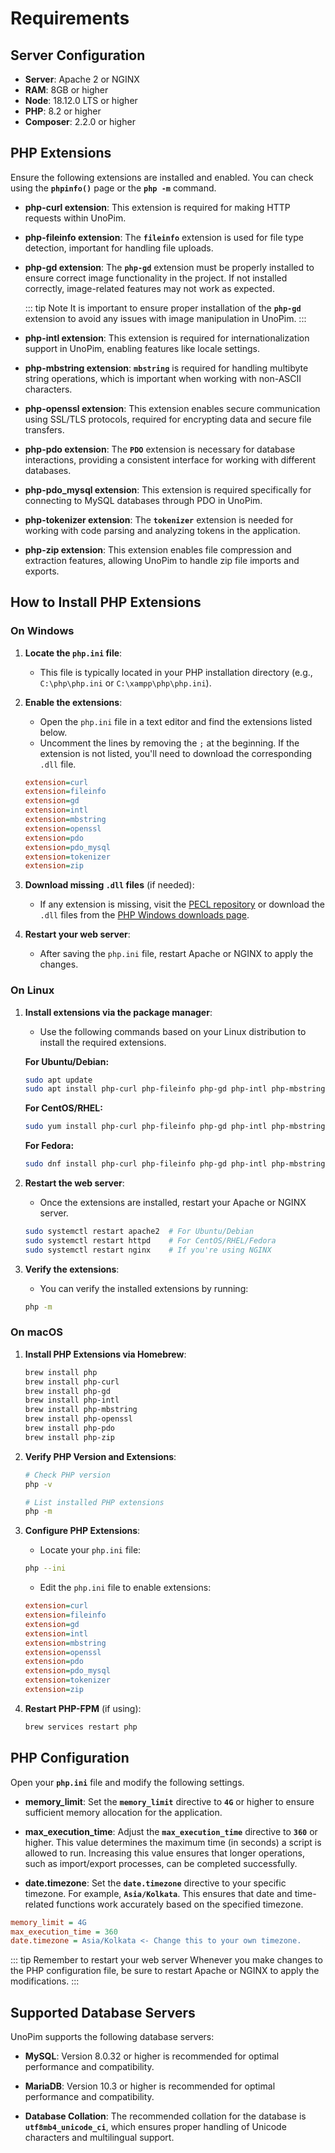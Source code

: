 # Requirements



## Server Configuration

- **Server**: Apache 2 or NGINX
- **RAM**: 8GB or higher
- **Node**: 18.12.0 LTS or higher
- **PHP**: 8.2 or higher
- **Composer**: 2.2.0 or higher

## PHP Extensions

Ensure the following extensions are installed and enabled. You can check using the **`phpinfo()`** page or the **`php -m`** command.

- **php-curl extension**: This extension is required for making HTTP requests within UnoPim.

- **php-fileinfo extension**: The **`fileinfo`** extension is used for file type detection, important for handling file uploads.

- **php-gd extension**: The **`php-gd`** extension must be properly installed to ensure correct image functionality in the project. If not installed correctly, image-related features may not work as expected.

  ::: tip Note
  It is important to ensure proper installation of the **`php-gd`** extension to avoid any issues with image manipulation in UnoPim.
  :::

- **php-intl extension**: This extension is required for internationalization support in UnoPim, enabling features like locale settings.

- **php-mbstring extension**: **`mbstring`** is required for handling multibyte string operations, which is important when working with non-ASCII characters.

- **php-openssl extension**: This extension enables secure communication using SSL/TLS protocols, required for encrypting data and secure file transfers.

- **php-pdo extension**: The **`PDO`** extension is necessary for database interactions, providing a consistent interface for working with different databases.

- **php-pdo_mysql extension**: This extension is required specifically for connecting to MySQL databases through PDO in UnoPim.

- **php-tokenizer extension**: The **`tokenizer`** extension is needed for working with code parsing and analyzing tokens in the application.

- **php-zip extension**: This extension enables file compression and extraction features, allowing UnoPim to handle zip file imports and exports.

## How to Install PHP Extensions

### On Windows

1. **Locate the `php.ini` file**:
   - This file is typically located in your PHP installation directory (e.g., `C:\php\php.ini` or `C:\xampp\php\php.ini`).

2. **Enable the extensions**:
   - Open the `php.ini` file in a text editor and find the extensions listed below.
   - Uncomment the lines by removing the `;` at the beginning. If the extension is not listed, you'll need to download the corresponding `.dll` file.

   ```ini
   extension=curl
   extension=fileinfo
   extension=gd
   extension=intl
   extension=mbstring
   extension=openssl
   extension=pdo
   extension=pdo_mysql
   extension=tokenizer
   extension=zip
   ```

3. **Download missing `.dll` files** (if needed):
   - If any extension is missing, visit the [PECL repository](https://pecl.php.net/) or download the `.dll` files from the [PHP Windows downloads page](https://windows.php.net/download/).

4. **Restart your web server**:
   - After saving the `php.ini` file, restart Apache or NGINX to apply the changes.

### On Linux

1. **Install extensions via the package manager**:
   - Use the following commands based on your Linux distribution to install the required extensions.

   **For Ubuntu/Debian:**

   ```bash
   sudo apt update
   sudo apt install php-curl php-fileinfo php-gd php-intl php-mbstring php-openssl php-pdo php-pdo-mysql php-tokenizer php-zip
   ```

   **For CentOS/RHEL:**

   ```bash
   sudo yum install php-curl php-fileinfo php-gd php-intl php-mbstring php-openssl php-pdo php-pdo_mysql php-tokenizer php-zip
   ```

   **For Fedora:**

   ```bash
   sudo dnf install php-curl php-fileinfo php-gd php-intl php-mbstring php-openssl php-pdo php-pdo_mysql php-tokenizer php-zip
   ```

2. **Restart the web server**:
   - Once the extensions are installed, restart your Apache or NGINX server.

   ```bash
   sudo systemctl restart apache2  # For Ubuntu/Debian
   sudo systemctl restart httpd    # For CentOS/RHEL/Fedora
   sudo systemctl restart nginx    # If you're using NGINX
   ```

3. **Verify the extensions**:
   - You can verify the installed extensions by running:

   ```bash
   php -m
   ```

### On macOS

1. **Install PHP Extensions via Homebrew**:
   ```bash
   brew install php
   brew install php-curl
   brew install php-gd
   brew install php-intl
   brew install php-mbstring
   brew install php-openssl
   brew install php-pdo
   brew install php-zip
   ```

2. **Verify PHP Version and Extensions**:
   ```bash
   # Check PHP version
   php -v

   # List installed PHP extensions
   php -m
   ```

3. **Configure PHP Extensions**:
   - Locate your `php.ini` file:
   ```bash
   php --ini
   ```

   - Edit the `php.ini` file to enable extensions:
   ```ini
   extension=curl
   extension=fileinfo
   extension=gd
   extension=intl
   extension=mbstring
   extension=openssl
   extension=pdo
   extension=pdo_mysql
   extension=tokenizer
   extension=zip
   ```

4. **Restart PHP-FPM** (if using):
   ```bash
   brew services restart php
   ```


## PHP Configuration

Open your **`php.ini`** file and modify the following settings.

- **memory_limit**: Set the **`memory_limit`** directive to **`4G`** or higher to ensure sufficient memory allocation for the application.

- **max_execution_time**: Adjust the **`max_execution_time`** directive to **`360`** or higher. This value determines the maximum time (in seconds) a script is allowed to run. Increasing this value ensures that longer operations, such as import/export processes, can be completed successfully.

- **date.timezone**: Set the **`date.timezone`** directive to your specific timezone. For example, **`Asia/Kolkata`**. This ensures that date and time-related functions work accurately based on the specified timezone.

```ini
memory_limit = 4G
max_execution_time = 360
date.timezone = Asia/Kolkata <- Change this to your own timezone.
```

::: tip Remember to restart your web server
Whenever you make changes to the PHP configuration file, be sure to restart Apache or NGINX to apply the modifications.
:::

## Supported Database Servers

UnoPim supports the following database servers:

- **MySQL**: Version 8.0.32 or higher is recommended for optimal performance and compatibility.

- **MariaDB**: Version 10.3 or higher is recommended for optimal performance and compatibility.

- **Database Collation**: The recommended collation for the database is **`utf8mb4_unicode_ci`**, which ensures proper handling of Unicode characters and multilingual support.